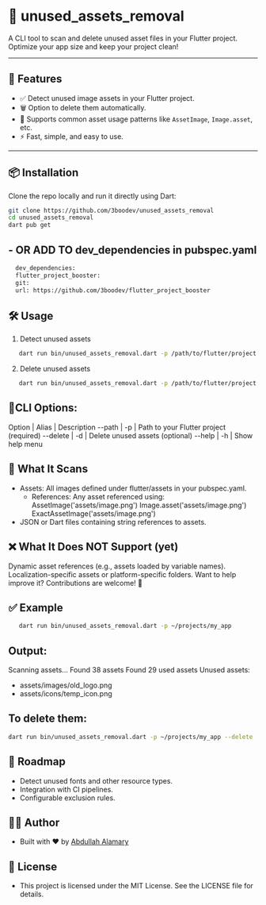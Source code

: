 # 🧹 unused_assets_removal

A CLI tool to scan and delete unused asset files in your Flutter project. Optimize your app size and keep your project clean!

---

## 🚀 Features

- ✅ Detect unused image assets in your Flutter project.
- 🗑 Option to delete them automatically.
- 🧠 Supports common asset usage patterns like `AssetImage`, `Image.asset`, etc.
- ⚡ Fast, simple, and easy to use.

---

## 📦 Installation

Clone the repo locally and run it directly using Dart:

```bash
git clone https://github.com/3boodev/unused_assets_removal
cd unused_assets_removal
dart pub get
```
## - OR ADD TO dev_dependencies in pubspec.yaml
```bash
  dev_dependencies:
  flutter_project_booster:
  git:
  url: https://github.com/3boodev/flutter_project_booster
```

## 🛠 Usage

1. Detect unused assets

```bash
   dart run bin/unused_assets_removal.dart -p /path/to/flutter/project
```
2. Delete unused assets

```bash
   dart run bin/unused_assets_removal.dart -p /path/to/flutter/project --delete
```
## 🧾CLI Options:

Option | Alias | Description
--path | -p | Path to your Flutter project (required)
--delete | -d | Delete unused assets (optional)
--help | -h | Show help menu

## 📁 What It Scans

- Assets: All images defined under flutter/assets in your pubspec.yaml.
  - References: Any asset referenced using:
      AssetImage('assets/image.png')
      Image.asset('assets/image.png')
      ExactAssetImage('assets/image.png')
- JSON or Dart files containing string references to assets.

## ❌ What It Does NOT Support (yet)

Dynamic asset references (e.g., assets loaded by variable names).
Localization-specific assets or platform-specific folders.
Want to help improve it? Contributions are welcome! 🙌

## ✅ Example

```bash
   dart run bin/unused_assets_removal.dart -p ~/projects/my_app
```

## Output:

Scanning assets...
Found 38 assets
Found 29 used assets
Unused assets:
- assets/images/old_logo.png
- assets/icons/temp_icon.png

## To delete them:

```bash
dart run bin/unused_assets_removal.dart -p ~/projects/my_app --delete
```
## 📌 Roadmap

- Detect unused fonts and other resource types.
- Integration with CI pipelines.
- Configurable exclusion rules.

## 👨‍💻 Author

- Built with ❤️ by <a href="https://github.com/3boodev">Abdullah Alamary</a>

## 📝 License

- This project is licensed under the MIT License. See the LICENSE file for details.

